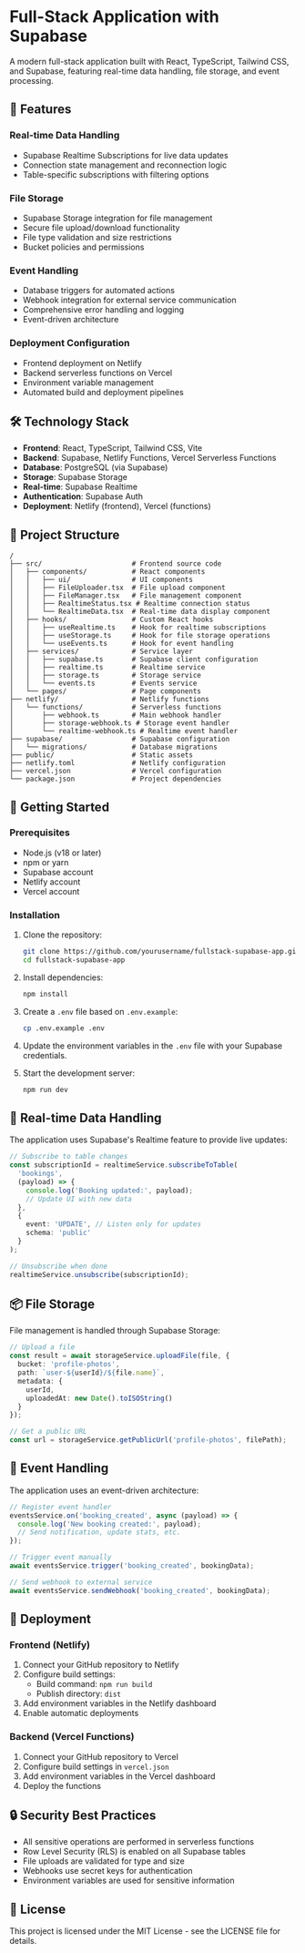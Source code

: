 # Full-Stack Application with Supabase

A modern full-stack application built with React, TypeScript, Tailwind CSS, and Supabase, featuring real-time data handling, file storage, and event processing.

## 🚀 Features

### Real-time Data Handling
- Supabase Realtime Subscriptions for live data updates
- Connection state management and reconnection logic
- Table-specific subscriptions with filtering options

### File Storage
- Supabase Storage integration for file management
- Secure file upload/download functionality
- File type validation and size restrictions
- Bucket policies and permissions

### Event Handling
- Database triggers for automated actions
- Webhook integration for external service communication
- Comprehensive error handling and logging
- Event-driven architecture

### Deployment Configuration
- Frontend deployment on Netlify
- Backend serverless functions on Vercel
- Environment variable management
- Automated build and deployment pipelines

## 🛠️ Technology Stack

- **Frontend**: React, TypeScript, Tailwind CSS, Vite
- **Backend**: Supabase, Netlify Functions, Vercel Serverless Functions
- **Database**: PostgreSQL (via Supabase)
- **Storage**: Supabase Storage
- **Real-time**: Supabase Realtime
- **Authentication**: Supabase Auth
- **Deployment**: Netlify (frontend), Vercel (functions)

## 📁 Project Structure

```
/
├── src/                      # Frontend source code
│   ├── components/           # React components
│   │   ├── ui/               # UI components
│   │   ├── FileUploader.tsx  # File upload component
│   │   ├── FileManager.tsx   # File management component
│   │   ├── RealtimeStatus.tsx # Realtime connection status
│   │   └── RealtimeData.tsx  # Real-time data display component
│   ├── hooks/                # Custom React hooks
│   │   ├── useRealtime.ts    # Hook for realtime subscriptions
│   │   ├── useStorage.ts     # Hook for file storage operations
│   │   └── useEvents.ts      # Hook for event handling
│   ├── services/             # Service layer
│   │   ├── supabase.ts       # Supabase client configuration
│   │   ├── realtime.ts       # Realtime service
│   │   ├── storage.ts        # Storage service
│   │   └── events.ts         # Events service
│   └── pages/                # Page components
├── netlify/                  # Netlify functions
│   └── functions/            # Serverless functions
│       ├── webhook.ts        # Main webhook handler
│       ├── storage-webhook.ts # Storage event handler
│       └── realtime-webhook.ts # Realtime event handler
├── supabase/                 # Supabase configuration
│   └── migrations/           # Database migrations
├── public/                   # Static assets
├── netlify.toml              # Netlify configuration
├── vercel.json               # Vercel configuration
└── package.json              # Project dependencies
```

## 🚀 Getting Started

### Prerequisites

- Node.js (v18 or later)
- npm or yarn
- Supabase account
- Netlify account
- Vercel account

### Installation

1. Clone the repository:
   ```bash
   git clone https://github.com/yourusername/fullstack-supabase-app.git
   cd fullstack-supabase-app
   ```

2. Install dependencies:
   ```bash
   npm install
   ```

3. Create a `.env` file based on `.env.example`:
   ```bash
   cp .env.example .env
   ```

4. Update the environment variables in the `.env` file with your Supabase credentials.

5. Start the development server:
   ```bash
   npm run dev
   ```

## 🔄 Real-time Data Handling

The application uses Supabase's Realtime feature to provide live updates:

```typescript
// Subscribe to table changes
const subscriptionId = realtimeService.subscribeToTable(
  'bookings',
  (payload) => {
    console.log('Booking updated:', payload);
    // Update UI with new data
  },
  {
    event: 'UPDATE', // Listen only for updates
    schema: 'public'
  }
);

// Unsubscribe when done
realtimeService.unsubscribe(subscriptionId);
```

## 📦 File Storage

File management is handled through Supabase Storage:

```typescript
// Upload a file
const result = await storageService.uploadFile(file, {
  bucket: 'profile-photos',
  path: `user-${userId}/${file.name}`,
  metadata: {
    userId,
    uploadedAt: new Date().toISOString()
  }
});

// Get a public URL
const url = storageService.getPublicUrl('profile-photos', filePath);
```

## 🔔 Event Handling

The application uses an event-driven architecture:

```typescript
// Register event handler
eventsService.on('booking_created', async (payload) => {
  console.log('New booking created:', payload);
  // Send notification, update stats, etc.
});

// Trigger event manually
await eventsService.trigger('booking_created', bookingData);

// Send webhook to external service
await eventsService.sendWebhook('booking_created', bookingData);
```

## 🚢 Deployment

### Frontend (Netlify)

1. Connect your GitHub repository to Netlify
2. Configure build settings:
   - Build command: `npm run build`
   - Publish directory: `dist`
3. Add environment variables in the Netlify dashboard
4. Enable automatic deployments

### Backend (Vercel Functions)

1. Connect your GitHub repository to Vercel
2. Configure build settings in `vercel.json`
3. Add environment variables in the Vercel dashboard
4. Deploy the functions

## 🔒 Security Best Practices

- All sensitive operations are performed in serverless functions
- Row Level Security (RLS) is enabled on all Supabase tables
- File uploads are validated for type and size
- Webhooks use secret keys for authentication
- Environment variables are used for sensitive information

## 📄 License

This project is licensed under the MIT License - see the LICENSE file for details.